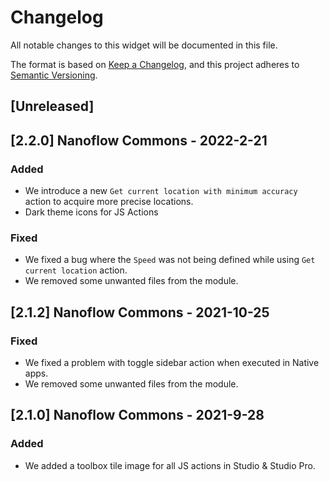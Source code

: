 # Changelog

All notable changes to this widget will be documented in this file.

The format is based on [Keep a Changelog](https://keepachangelog.com/en/1.0.0/), and this project adheres to [Semantic Versioning](https://semver.org/spec/v2.0.0.html).

## [Unreleased]

## [2.2.0] Nanoflow Commons - 2022-2-21

### Added

-   We introduce a new `Get current location with minimum accuracy` action to acquire more precise locations.
-   Dark theme icons for JS Actions

### Fixed

-   We fixed a bug where the `Speed` was not being defined while using `Get current location` action.
-   We removed some unwanted files from the module.

## [2.1.2] Nanoflow Commons - 2021-10-25

### Fixed

-   We fixed a problem with toggle sidebar action when executed in Native apps.
-   We removed some unwanted files from the module.

## [2.1.0] Nanoflow Commons - 2021-9-28

### Added

-   We added a toolbox tile image for all JS actions in Studio & Studio Pro.
